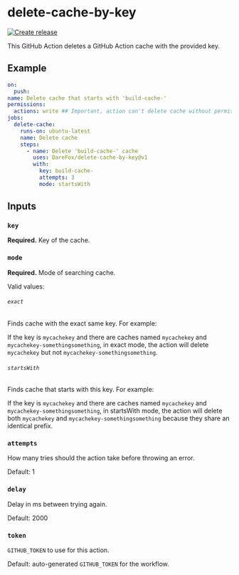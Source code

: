 # delete-cache-by-key
[![Create release](https://github.com/DareFox/delete-cache-by-key/actions/workflows/create-release.yml/badge.svg)](https://github.com/DareFox/delete-cache-by-key/actions/workflows/create-release.yml)

This GitHub Action deletes a GitHub Action cache with the provided key.

## Example
```yml
on:
  push:
name: Delete cache that starts with 'build-cache-'
permissions:
  actions: write ## Important, action can't delete cache without permission
jobs:
  delete-cache:
    runs-on: ubuntu-latest
    name: Delete cache
    steps:
      - name: Delete 'build-cache-' cache
        uses: DareFox/delete-cache-by-key@v1
        with:
          key: build-cache- 
          attempts: 3
          mode: startsWith
```

## Inputs

### `key`
**Required.** Key of the cache.

### `mode`
**Required.** Mode of searching cache.

Valid values:

###### `exact`
Finds cache with the exact same key. For example:

If the key is `mycachekey` and there are caches named `mycachekey` and `mycachekey-somethingsomething`, in exact mode, the action will delete `mycachekey` but not `mycachekey-somethingsomething`.

###### `startsWith`
Finds cache that starts with this key. For example:

If the key is `mycachekey` and there are caches named `mycachekey` and `mycachekey-somethingsomething`, in startsWith mode, the action will delete both `mycachekey` and `mycachekey-somethingsomething` because they share an identical prefix.

### `attempts`
How many tries should the action take before throwing an error.

Default: 1

### `delay`
Delay in ms between trying again.

Default: 2000

### `token`
`GITHUB_TOKEN` to use for this action.

Default: auto-generated `GITHUB_TOKEN` for the workflow.
